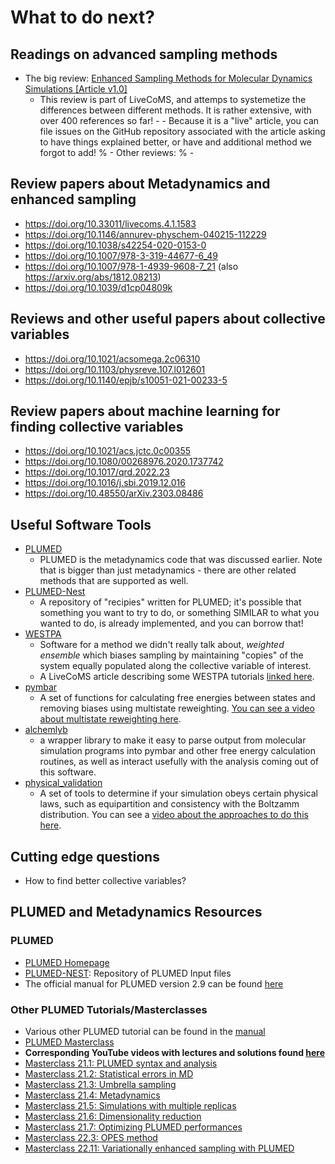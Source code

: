 #  What to do next?

## Readings on advanced sampling methods
 - The big review: [Enhanced Sampling Methods for Molecular Dynamics Simulations [Article v1.0]](https://livecomsjournal.org/index.php/livecoms/article/view/v4i1e1583)
   - This review is part of LiveCoMS, and attemps to systemetize the differences between different methods.  It is rather extensive, with over 400 references so far!  -    - Because it is a "live" article, you can file issues on the GitHub repository associated with the article asking to have things explained better, or have and additional method we forgot to add!
% - Other reviews:
%   -
 
## Review papers about Metadynamics and enhanced sampling
- https://doi.org/10.33011/livecoms.4.1.1583
- https://doi.org/10.1146/annurev-physchem-040215-112229
- https://doi.org/10.1038/s42254-020-0153-0
- https://doi.org/10.1007/978-3-319-44677-6_49
- https://doi.org/10.1007/978-1-4939-9608-7_21 (also https://arxiv.org/abs/1812.08213)
- https://doi.org/10.1039/d1cp04809k

## Reviews and other useful papers about collective variables
- https://doi.org/10.1021/acsomega.2c06310
- https://doi.org/10.1103/physreve.107.l012601
- https://doi.org/10.1140/epjb/s10051-021-00233-5

## Review papers about machine learning for finding collective variables
- https://doi.org/10.1021/acs.jctc.0c00355
- https://doi.org/10.1080/00268976.2020.1737742
- https://doi.org/10.1017/qrd.2022.23
- https://doi.org/10.1016/j.sbi.2019.12.016
- https://doi.org/10.48550/arXiv.2303.08486
  
   
## Useful Software Tools

- [PLUMED](https://www.plumed.org/)
  - PLUMED is the metadynamics code that was discussed earlier.  Note that is bigger than just metadynamics - there are other related methods that are supported as well. 
- [PLUMED-Nest](https://www.plumed-nest.org/) 
  - A repository of "recipies" written for PLUMED; it's possible that something you want to try to do, or something SIMILAR to what you wanted to do, is already implemented, and you can borrow that!
- [WESTPA](https://westpa.readthedocs.io/)
  - Software for a method we didn't really talk about, _weighted ensemble_ which biases sampling by maintaining "copies" of the system equally populated along the collective variable of interest.  
  - A LiveCoMS article describing some WESTPA tutorials [linked here](https://livecomsjournal.org/index.php/livecoms/article/view/v1i2e10607). 
- [pymbar](https://pymbar.readthedocs.io/)
  - A set of functions for calculating free energies between states and removing biases using multistate reweighting. [You can see a video about multistate reweighting here](https://www.youtube.com/watch?v=yGyQa8opfi0). 
- [alchemlyb](https://alchemlyb.readthedocs.io/)
  - a wrapper library to make it easy to parse output from molecular simulation programs into pymbar and other free energy calculation routines, as well as interact usefully with the analysis coming out of this software.
- [physical_validation](https://physical-validation.readthedocs.io/)
  - A set of tools to determine if your simulation obeys certain physical laws, such as equipartition and consistency with the Boltzamm distribution. You can see a [video about the approaches to do this here](https://www.youtube.com/watch?v=-Zxvi7EQwE4).

## Cutting edge questions

- How to find better collective variables?

## PLUMED and Metadynamics Resources

### PLUMED 
- [PLUMED Homepage](https://www.plumed.org/)
- [PLUMED-NEST](https://www.plumed-nest.org/): Repository of PLUMED Input files
- The official manual for PLUMED version 2.9 can be found [here](https://www.plumed.org/doc-v2.9/user-doc/html/index.html) 

### Other PLUMED Tutorials/Masterclasses 

- Various other PLUMED tutorial can be found in the [manual](https://www.plumed.org/doc-v2.9/user-doc/html/tutorials.html)
- [PLUMED Masterclass](https://www.plumed.org/masterclass)
- **Corresponding YouTube videos with lectures and solutions found [here](https://www.youtube.com/watch?v=2eGhMSdIJEs&list=PLmdKEn2znJEld8l6Hp9PXf4EursC4-8nC)**
- [Masterclass 21.1: PLUMED syntax and analysis](https://www.plumed.org/doc-v2.9/user-doc/html/masterclass-21-1.html)
- [Masterclass 21.2: Statistical errors in MD](https://www.plumed.org/doc-v2.9/user-doc/html/masterclass-21-2.html)
- [Masterclass 21.3: Umbrella sampling](https://www.plumed.org/doc-v2.9/user-doc/html/masterclass-21-3.html)
- [Masterclass 21.4: Metadynamics](https://www.plumed.org/doc-v2.9/user-doc/html/masterclass-21-4.html)
- [Masterclass 21.5: Simulations with multiple replicas](https://www.plumed.org/doc-v2.9/user-doc/html/masterclass-21-5.html)
- [Masterclass 21.6: Dimensionality reduction](https://www.plumed.org/doc-v2.9/user-doc/html/masterclass-21-6.html)
- [Masterclass 21.7: Optimizing PLUMED performances](https://www.plumed.org/doc-v2.9/user-doc/html/masterclass-21-7.html)
- [Masterclass 22.3: OPES method](https://www.plumed.org/doc-v2.9/user-doc/html/masterclass-22-03.html)
- [Masterclass 22.11: Variationally enhanced sampling with PLUMED](https://www.plumed.org/doc-v2.9/user-doc/html/masterclass-22-11.html)

